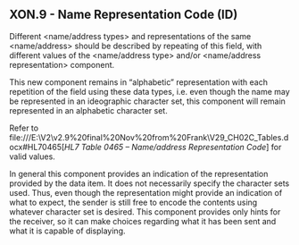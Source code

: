 ## XON.9 - Name Representation Code (ID)

Different &lt;name/address types> and representations of the same &lt;name/address> should be described by repeating of this field, with different values of the &lt;name/address type> and/or &lt;name/address representation> component.

This new component remains in “alphabetic” representation with each repetition of the field using these data types, i.e. even though the name may be represented in an ideographic character set, this component will remain represented in an alphabetic character set.

Refer to file:///E:\V2\v2.9%20final%20Nov%20from%20Frank\V29_CH02C_Tables.docx#HL70465[_HL7 Table 0465 – Name/address Representation Code_] for valid values.

In general this component provides an indication of the representation provided by the data item. It does not necessarily specify the character sets used. Thus, even though the representation might provide an indication of what to expect, the sender is still free to encode the contents using whatever character set is desired. This component provides only hints for the receiver, so it can make choices regarding what it has been sent and what it is capable of displaying.

